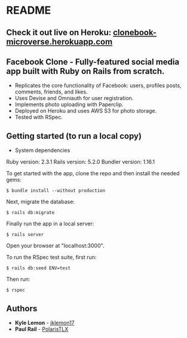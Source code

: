 # README

## Check it out live on Heroku:    [clonebook-microverse.herokuapp.com](https://clonebook-microverse.herokuapp.com)

## Facebook Clone - Fully-featured social media app built with Ruby on Rails from scratch.
* Replicates the core functionality of Facebook: users, profiles posts, comments, friends, and likes.
* Uses Devise and Omniauth for user registration.
* Implements photo uploading with Paperclip.
* Deployed on Heroku and uses AWS S3 for photo storage.
* Tested with RSpec.


## Getting started (to run a local copy)


* System dependencies

Ruby version: 2.3.1
Rails version: 5.2.0
Bundler version: 1.16.1


To get started with the app, clone the repo and then install the needed gems:

```
$ bundle install --without production
```

Next, migrate the database:

```
$ rails db:migrate
```

Finally run the app in a local server:

```
$ rails server
```

Open your browser at "localhost:3000".


To run the RSpec test suite, first run:

```
$ rails db:seed ENV=test
```

Then run:

```
$ rspec
```

## Authors

* **Kyle Lemon** - [jklemon17](https://github.com/jklemon17)
* **Paul Rail** - [PolarisTLX](https://github.com/PolarisTLX)
